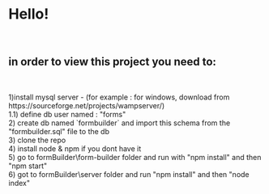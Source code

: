 <h1>Hello!</h1>
<br/>
<h2>in order to view this project you need to:</h2>
<br/>
<p>1)install mysql server - (for example : for windows, download from https://sourceforge.net/projects/wampserver/)
<br/>
1.1) define db user named : "forms"
<br/>
2) create db named `formbuilder` and import this schema from the "formbuilder.sql" file to the db 		
<br/>	
3) clone the repo	
<br/>	
4) install node & npm if you dont have it		
<br/>		
5) go to formBuilder\form-builder folder and run with "npm install" and then "npm start" 		
<br/>		
6) got to formBuilder\server folder and run "npm install" and then "node index"</p>

	
